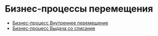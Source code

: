 # Бизнес-процессы перемещения

* [Бизнес-процесс Внутреннее перемещение](bp.vnutrenee-peremeshenie.md)
* [Бизнес-процесс Выдача со списание](bp.vydacha-so-spisaniem.md)
